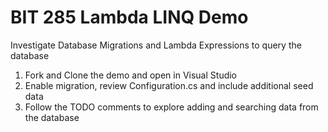 # BIT 285 Lambda LINQ Demo
Investigate Database Migrations and Lambda Expressions to query the database
 1. Fork and Clone the demo and open in Visual Studio
 2. Enable migration, review Configuration.cs and include additional seed data
 3. Follow the TODO comments to explore adding and searching data from the database
